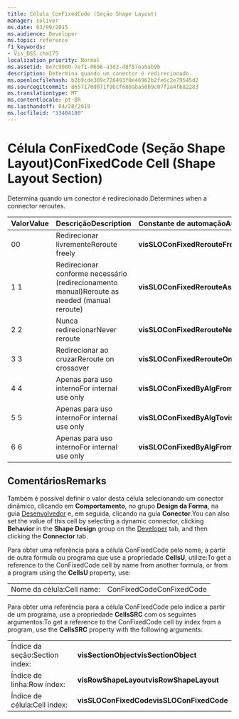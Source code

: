 ```yaml
---
title: Célula ConFixedCode (Seção Shape Layout)
manager: soliver
ms.date: 03/09/2015
ms.audience: Developer
ms.topic: reference
f1_keywords:
- Vis_DSS.chm175
localization_priority: Normal
ms.assetid: 8e7c9080-7ef1-0696-a3d2-d8f57ea5ab9b
description: Determina quando um conector é redirecionado.
ms.openlocfilehash: b2b9cde309c720493f0e46962b2fe6c2e79545d2
ms.sourcegitcommit: 8657170d071f9bcf680aba50b9c07f2a4fb82283
ms.translationtype: MT
ms.contentlocale: pt-BR
ms.lasthandoff: 04/28/2019
ms.locfileid: "33404180"
---
```

# <a name="confixedcode-cell-shape-layout-section"></a><span data-ttu-id="a6a7f-103">Célula ConFixedCode (Seção Shape Layout)</span><span class="sxs-lookup"><span data-stu-id="a6a7f-103">ConFixedCode Cell (Shape Layout Section)</span></span>

<span data-ttu-id="a6a7f-104">Determina quando um conector é redirecionado.</span><span class="sxs-lookup"><span data-stu-id="a6a7f-104">Determines when a connector reroutes.</span></span>
  
|<span data-ttu-id="a6a7f-105">**Valor**</span><span class="sxs-lookup"><span data-stu-id="a6a7f-105">**Value**</span></span>|<span data-ttu-id="a6a7f-106">**Descrição**</span><span class="sxs-lookup"><span data-stu-id="a6a7f-106">**Description**</span></span>|<span data-ttu-id="a6a7f-107">**Constante de automação**</span><span class="sxs-lookup"><span data-stu-id="a6a7f-107">**Automation constant**</span></span>|
|:-----|:-----|:-----|
|<span data-ttu-id="a6a7f-108">0</span><span class="sxs-lookup"><span data-stu-id="a6a7f-108">0</span></span>  <br/> |<span data-ttu-id="a6a7f-109">Redirecionar livremente</span><span class="sxs-lookup"><span data-stu-id="a6a7f-109">Reroute freely</span></span>  <br/> |<span data-ttu-id="a6a7f-110">**visSLOConFixedRerouteFreely**</span><span class="sxs-lookup"><span data-stu-id="a6a7f-110">**visSLOConFixedRerouteFreely**</span></span> <br/> |
|<span data-ttu-id="a6a7f-111">1 </span><span class="sxs-lookup"><span data-stu-id="a6a7f-111">1</span></span>  <br/> |<span data-ttu-id="a6a7f-112">Redirecionar conforme necessário (redirecionamento manual)</span><span class="sxs-lookup"><span data-stu-id="a6a7f-112">Reroute as needed (manual reroute)</span></span>  <br/> |<span data-ttu-id="a6a7f-113">**visSLOConFixedRerouteAsNeeded**</span><span class="sxs-lookup"><span data-stu-id="a6a7f-113">**visSLOConFixedRerouteAsNeeded**</span></span> <br/> |
|<span data-ttu-id="a6a7f-114">2 </span><span class="sxs-lookup"><span data-stu-id="a6a7f-114">2</span></span>  <br/> |<span data-ttu-id="a6a7f-115">Nunca redirecionar</span><span class="sxs-lookup"><span data-stu-id="a6a7f-115">Never reroute</span></span>  <br/> |<span data-ttu-id="a6a7f-116">**visSLOConFixedRerouteNever**</span><span class="sxs-lookup"><span data-stu-id="a6a7f-116">**visSLOConFixedRerouteNever**</span></span> <br/> |
|<span data-ttu-id="a6a7f-117">3 </span><span class="sxs-lookup"><span data-stu-id="a6a7f-117">3</span></span>  <br/> |<span data-ttu-id="a6a7f-118">Redirecionar ao cruzar</span><span class="sxs-lookup"><span data-stu-id="a6a7f-118">Reroute on crossover</span></span>  <br/> |<span data-ttu-id="a6a7f-119">**visSLOConFixedRerouteOnCrossover**</span><span class="sxs-lookup"><span data-stu-id="a6a7f-119">**visSLOConFixedRerouteOnCrossover**</span></span> <br/> |
|<span data-ttu-id="a6a7f-120">4 </span><span class="sxs-lookup"><span data-stu-id="a6a7f-120">4</span></span>  <br/> |<span data-ttu-id="a6a7f-121">Apenas para uso interno</span><span class="sxs-lookup"><span data-stu-id="a6a7f-121">For internal use only</span></span>  <br/> |<span data-ttu-id="a6a7f-122">**visSLOConFixedByAlgFrom**</span><span class="sxs-lookup"><span data-stu-id="a6a7f-122">**visSLOConFixedByAlgFrom**</span></span> <br/> |
|<span data-ttu-id="a6a7f-123">5 </span><span class="sxs-lookup"><span data-stu-id="a6a7f-123">5</span></span>  <br/> |<span data-ttu-id="a6a7f-124">Apenas para uso interno</span><span class="sxs-lookup"><span data-stu-id="a6a7f-124">For internal use only</span></span>  <br/> |<span data-ttu-id="a6a7f-125">**visSLOConFixedByAlgTo**</span><span class="sxs-lookup"><span data-stu-id="a6a7f-125">**visSLOConFixedByAlgTo**</span></span> <br/> |
|<span data-ttu-id="a6a7f-126">6 </span><span class="sxs-lookup"><span data-stu-id="a6a7f-126">6</span></span>  <br/> |<span data-ttu-id="a6a7f-127">Apenas para uso interno</span><span class="sxs-lookup"><span data-stu-id="a6a7f-127">For internal use only</span></span>  <br/> |<span data-ttu-id="a6a7f-128">**visSLOConFixedByAlgFromTo**</span><span class="sxs-lookup"><span data-stu-id="a6a7f-128">**visSLOConFixedByAlgFromTo**</span></span> <br/> |
   
## <a name="remarks"></a><span data-ttu-id="a6a7f-129">Comentários</span><span class="sxs-lookup"><span data-stu-id="a6a7f-129">Remarks</span></span>

<span data-ttu-id="a6a7f-130">Também é possível definir o valor desta célula selecionando um conector dinâmico, clicando em **Comportamento**, no grupo **Design da Forma**, na guia [Desenvolvedor](run-in-developer-mode-display-the-developer-tab.md) e, em seguida, clicando na guia **Conector**.</span><span class="sxs-lookup"><span data-stu-id="a6a7f-130">You can also set the value of this cell by selecting a dynamic connector, clicking **Behavior** in the **Shape Design** group on the [Developer](run-in-developer-mode-display-the-developer-tab.md) tab, and then clicking the **Connector** tab.</span></span> 
  
<span data-ttu-id="a6a7f-131">Para obter uma referência para a célula ConFixedCode pelo nome, a partir de outra fórmula ou programa que use a propriedade **CellsU**, utilize:</span><span class="sxs-lookup"><span data-stu-id="a6a7f-131">To get a reference to the ConFixedCode cell by name from another formula, or from a program using the **CellsU** property, use:</span></span> 
  
|||
|:-----|:-----|
|<span data-ttu-id="a6a7f-132">Nome da célula:</span><span class="sxs-lookup"><span data-stu-id="a6a7f-132">Cell name:</span></span>  <br/> |<span data-ttu-id="a6a7f-133">ConFixedCode</span><span class="sxs-lookup"><span data-stu-id="a6a7f-133">ConFixedCode</span></span>  <br/> |
   
<span data-ttu-id="a6a7f-134">Para obter uma referência para a célula ConFixedCode pelo índice a partir de um programa, use a propriedade **CellsSRC** com os seguintes argumentos:</span><span class="sxs-lookup"><span data-stu-id="a6a7f-134">To get a reference to the ConFixedCode cell by index from a program, use the **CellsSRC** property with the following arguments:</span></span> 
  
|||
|:-----|:-----|
|<span data-ttu-id="a6a7f-135">Índice da seção:</span><span class="sxs-lookup"><span data-stu-id="a6a7f-135">Section index:</span></span>  <br/> |<span data-ttu-id="a6a7f-136">**visSectionObject**</span><span class="sxs-lookup"><span data-stu-id="a6a7f-136">**visSectionObject**</span></span> <br/> |
|<span data-ttu-id="a6a7f-137">Índice de linha:</span><span class="sxs-lookup"><span data-stu-id="a6a7f-137">Row index:</span></span>  <br/> |<span data-ttu-id="a6a7f-138">**visRowShapeLayout**</span><span class="sxs-lookup"><span data-stu-id="a6a7f-138">**visRowShapeLayout**</span></span> <br/> |
|<span data-ttu-id="a6a7f-139">Índice de célula:</span><span class="sxs-lookup"><span data-stu-id="a6a7f-139">Cell index:</span></span>  <br/> |<span data-ttu-id="a6a7f-140">**visSLOConFixedCode**</span><span class="sxs-lookup"><span data-stu-id="a6a7f-140">**visSLOConFixedCode**</span></span> <br/> |
   

